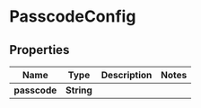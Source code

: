 

# PasscodeConfig


## Properties

| Name | Type | Description | Notes |
|------------ | ------------- | ------------- | -------------|
|**passcode** | **String** |  |  |



